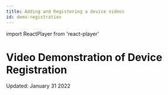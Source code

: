 ```yaml
---
title: Adding and Registering a device videos
id: demo-registration
---
```

import ReactPlayer from 'react-player'

# Video Demonstration of Device Registration

<ReactPlayer controls url='https://youtu.be/nkB6PsuNuOM'></ReactPlayer>
Updated: January 31 2022
